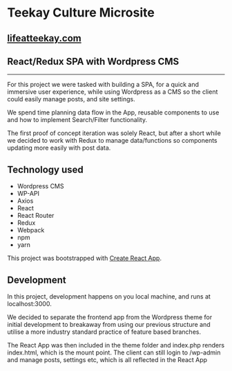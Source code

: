 # **Teekay Culture Microsite** #
## [lifeatteekay.com](http://lifeatteekay.com/)
## React/Redux SPA with Wordpress CMS ##
- - - - - - - - - - - - - - - - - - - - -

For this project we were tasked with building a SPA, for a quick and immersive user experience, while using Wordpress as a CMS so the client could easily manage posts, and site settings.

We spend time planning data flow in the App, reusable components to use and how to implement Search/Filter functionality.

The first proof of concept iteration was solely React, but after a short while we decided to work with Redux to manage data/functions so components updating more easily with post data.

## Technology used 
* Wordpress CMS
* WP-API
* Axios
* React 
* React Router
* Redux
* Webpack
* npm
* yarn

This project was bootstrapped with [Create React App](https://github.com/facebookincubator/create-react-app).

## Development
In this project, development happens on you local machine, and runs at localhost:3000. 

We decided to separate the frontend app from the Wordpress theme for initial development to breakaway from using our previous structure and utilise a more industry standard practice of feature based branches.

The React App was then included in the theme folder and index.php renders index.html, which is the mount point. The client can still login to /wp-admin and manage posts, settings etc, which is all reflected in the React App
